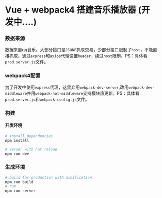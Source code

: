 # Vue + webpack4 搭建音乐播放器 (开发中....)

### 数据来源
数据来自qq音乐，大部分接口是`JSONP`抓取交易，少部分接口限制了`host`，不能直接抓取。通过`express`和`axios`代理设置`header`，绕过`host`限制。PS：具体看`prod.server.js`文件。

### webpack4配置
为了开发中使用`express`代理，这里弃用`webpack-dev-server`,改用`webpack-dev-middleware`并用`webpack-hot-middleware`支持模块热更新。PS：具体看`prod.server.js`和`webpack.config.js`文件。


### 构建
#### 开发环境

``` bash
# install dependencies
npm install

# server with hot reload
npm run dev
```
### 生成环境
``` bash
# build for production with minification
npm run build
# run
npm run server
```